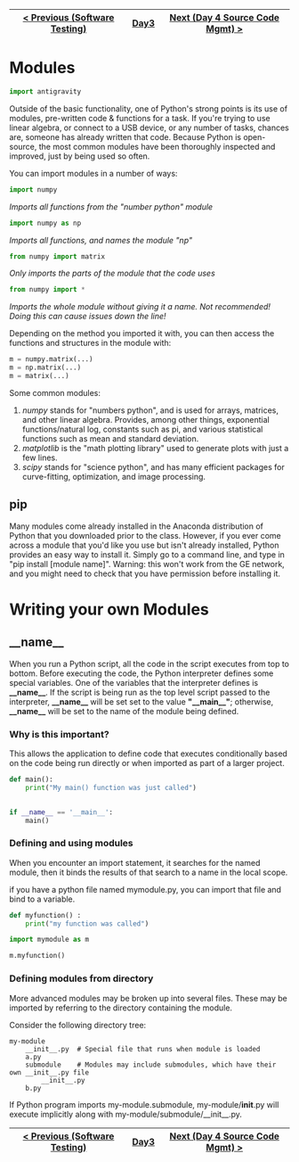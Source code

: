 |[< Previous (Software Testing)](Testing.md) | [Day3](../README.md)| [Next (Day 4 Source Code Mgmt) >](../Day4/GitOverview.md) |
|----|----|----|
# Modules

```python
import antigravity
```

Outside of the basic functionality, one of Python's strong points is its use of modules,
pre-written code & functions for a task. If you're trying to use linear algebra, or
connect to a USB device, or any number of tasks, chances are, someone has already written
that code. Because Python is open-source, the most common modules have been thoroughly
inspected and improved, just by being used so often.

 You can import modules in a number of ways:

```python
import numpy
```
_Imports all functions from the "number python" module_

```python
import numpy as np
```
_Imports all functions, and names the module "np"_

```python
from numpy import matrix
```
_Only imports the parts of the module that the code uses_
    
```python
from numpy import *
```
_Imports the whole module without giving it a name. *Not recommended!* Doing this can
cause issues down the line!_
    
Depending on the method you imported it with, you can then access the functions and
structures in the module with:

```python
m = numpy.matrix(...)
m = np.matrix(...)
m = matrix(...)
```

Some common modules:
1. _numpy_ stands for "numbers python", and is used for arrays, matrices, and other
linear algebra. Provides, among other things, exponential functions/natural log, 
constants such as pi, and various statistical functions such as mean and standard
deviation.
2. _matplotlib_ is the "math plotting library" used to generate plots with just a few lines.
3. _scipy_ stands for "science python", and has many efficient packages for
curve-fitting, optimization, and image processing.

## pip

Many modules come already installed in the Anaconda distribution of Python that you
downloaded prior to the class. However, if you ever come across a module that you'd
like you use but isn't already installed, Python provides an easy way to install it.
Simply go to a command line, and type in "pip install [module name]". Warning: this
won't work from the GE network, and you might need to check that you have permission
before installing it.

# Writing your own Modules

## \_\_name\_\_

When you run a Python script, all the code in the script executes from top to bottom.
Before executing the code, the Python interpreter defines some special variables.
One of the variables that the interpreter defines is **\_\_name\_\_**. If the script
is being run as the top level script passed to the interpreter, **\_\_name\_\_** will 
be set set to the value **"\_\_main\_\_"**; otherwise, **\_\_name\_\_** will be set to the 
name of the module being defined.


### Why is this important?

This allows the application to define code that executes conditionally based on the
code being run directly or when imported as part of a larger project.

```python
def main():
    print("My main() function was just called")
    

if __name__ == '__main__':
    main()
```


### Defining and using modules

When you encounter an import statement, it searches for the named module, then it binds the results of that 
search to a name in the local scope.

if you have a python file named mymodule.py, you can import that file and bind to a variable.
```python
def myfunction() :
    print("my function was called")
```
```python
import mymodule as m

m.myfunction()
```

### Defining modules from directory

More advanced modules may be broken up into several files. These may be imported by referring to the directory
containing the module.

Consider the following directory tree:
```
my-module
    __init__.py  # Special file that runs when module is loaded
    a.py
    submodule    # Modules may include submodules, which have their own __init__.py file
        __init__.py
    b.py
```

If Python program imports my-module.submodule, my-module/__init__.py will execute implicitly along
with my-module/submodule/\_\_init\_\_.py. 



|[< Previous (Software Testing)](Testing.md) | [Day3](../README.md)| [Next (Day 4 Source Code Mgmt) >](../Day4/GitOverview.md) |
|----|----|----|
